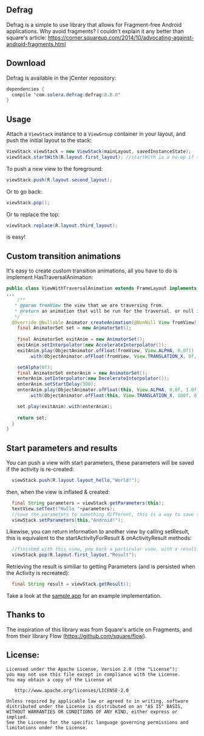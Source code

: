 Defrag
---
Defrag is a simple to use library that allows for Fragment-free Android applications. Why avoid fragments? I couldn't explain it any better than square's article: https://corner.squareup.com/2014/10/advocating-against-android-fragments.html

Download
---

Defrag is available in the jCenter repository:

```java
dependencies {
  compile 'com.solera.defrag:defrag:0.8.0'
}
```

Usage
-----

Attach a `ViewStack` instance to a `ViewGroup` container in your layout, and push the initial layout to the stack:

```java
ViewStack viewStack = new ViewStack(mainLayout, savedInstanceState);
viewStack.startWith(R.layout.first_layout); //startWith is a no-op if the viewStack has views from savedInstanceState
```

To push a new view to the foreground:
```java
viewStack.push(R.layout.second_layout);
```
Or to go back:
```java
viewStack.pop();
```
Or to replace the top:
```java
viewStack.replace(R.layout.third_layout);
```
is easy!

Custom transition animations
---

It's easy to create custom transition animations, all you have to do is implement HasTraversalAnimation:
```java
public class ViewWithTraversalAnimation extends FrameLayout implements HasTraversalAnimation {
...
    /**
   * @param fromView the view that we are traversing from.
   * @return an animation that will be run for the traversal, or null if the default should be run.
   */
  @Override @Nullable Animator createAnimation(@NonNull View fromView) {
    final AnimatorSet set = new AnimatorSet();
    
    final AnimatorSet exitAnim = new AnimatorSet();
    exitAnim.setInterpolator(new AccelerateInterpolator());
    exitAnim.play(ObjectAnimator.ofFloat(fromView, View.ALPHA, 0.0f))
        .with(ObjectAnimator.ofFloat(fromView, View.TRANSLATION_X, 0f, -200));

    setAlpha(0f);
    final AnimatorSet enterAnim = new AnimatorSet();
    enterAnim.setInterpolator(new DecelerateInterpolator());
    enterAnim.setStartDelay(300);
    enterAnim.play(ObjectAnimator.ofFloat(this, View.ALPHA, 0.0f, 1.0f))
        .with(ObjectAnimator.ofFloat(this, View.TRANSLATION_X, 100f, 0));

    set.play(exitAnim).with(enterAnim);
    
    return set;
  }
}
```
Start parameters and results
---
You can push a view with start parameters, these parameters will be saved if the activity is re-created:

```java
  viewStack.push(R.layout.layout_hello,"World!");
```

then, when the view is inflated & created:
```java
  final String parameters = viewStack.getParameters(this);
  textView.setText("Hullo "+parameters);
  //save the parameters to something different, this is a way to save state when recreating the stack:
  viewStack.setParameters(this,"Android!");
```

Likewise, you can return information to another view by calling setResult, this is equivalent to the startActivityForResult & onActivityResult methods:

```java
  //finished with this view, pop back a particular view, with a result:
  viewStack.pop(R.layout.first_layout,"Result");
```

Retrieving the result is similiar to getting Parameters (and is persisted when the Activity is recreated):

```java
  final String result = viewStack.getResult();
```

Take a look at the [sample app](https://github.com/R3PI/Defrag/tree/master/app) for an example implementation.

Thanks to
---
The inspiration of this library was from Square's article on Fragments, and from their library Flow (https://github.com/square/flow).

License:
---

    Licensed under the Apache License, Version 2.0 (the "License");
    you may not use this file except in compliance with the License.
    You may obtain a copy of the License at

       http://www.apache.org/licenses/LICENSE-2.0

    Unless required by applicable law or agreed to in writing, software
    distributed under the License is distributed on an "AS IS" BASIS,
    WITHOUT WARRANTIES OR CONDITIONS OF ANY KIND, either express or implied.
    See the License for the specific language governing permissions and
    limitations under the License.

